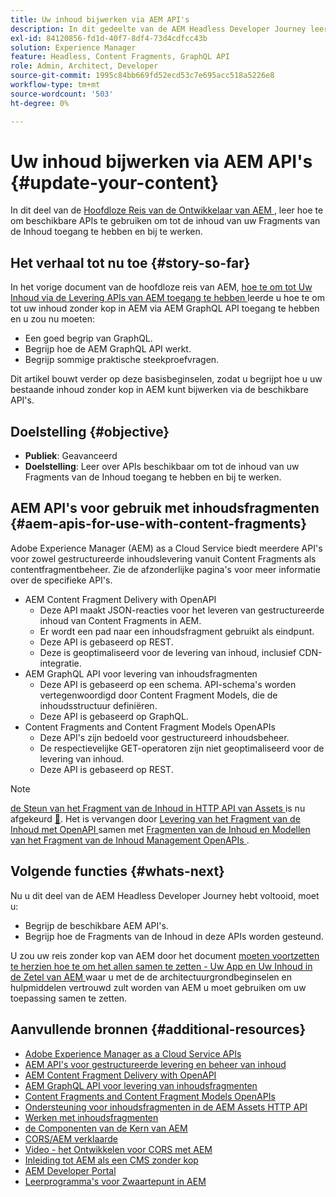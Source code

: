 ```yaml
---
title: Uw inhoud bijwerken via AEM API's
description: In dit gedeelte van de AEM Headless Developer Journey leert u hoe u de beschikbare API's kunt gebruiken om de inhoud van uw Content Fragments te openen en bij te werken.
exl-id: 84120856-fd1d-40f7-8df4-73d4cdfcc43b
solution: Experience Manager
feature: Headless, Content Fragments, GraphQL API
role: Admin, Architect, Developer
source-git-commit: 1995c84bb669fd52ecd53c7e695acc518a5226e8
workflow-type: tm+mt
source-wordcount: '503'
ht-degree: 0%

---
```


# Uw inhoud bijwerken via AEM API&#39;s {#update-your-content}

In dit deel van de [ Hoofdloze Reis van de Ontwikkelaar van AEM ](overview.md), leer hoe te om beschikbare APIs te gebruiken om tot de inhoud van uw Fragments van de Inhoud toegang te hebben en bij te werken.

## Het verhaal tot nu toe {#story-so-far}

In het vorige document van de hoofdloze reis van AEM, [ hoe te om tot Uw Inhoud via de Levering APIs van AEM toegang te hebben ](access-your-content.md) leerde u hoe te om tot uw inhoud zonder kop in AEM via AEM GraphQL API toegang te hebben en u zou nu moeten:

* Een goed begrip van GraphQL.
* Begrijp hoe de AEM GraphQL API werkt.
* Begrijp sommige praktische steekproefvragen.

Dit artikel bouwt verder op deze basisbeginselen, zodat u begrijpt hoe u uw bestaande inhoud zonder kop in AEM kunt bijwerken via de beschikbare API&#39;s.

## Doelstelling {#objective}

* **Publiek**: Geavanceerd
* **Doelstelling**: Leer over APIs beschikbaar om tot de inhoud van uw Fragments van de Inhoud toegang te hebben en bij te werken.

## AEM API&#39;s voor gebruik met inhoudsfragmenten {#aem-apis-for-use-with-content-fragments}

Adobe Experience Manager (AEM) as a Cloud Service biedt meerdere API&#39;s voor zowel gestructureerde inhoudslevering vanuit Content Fragments als contentfragmentbeheer. Zie de afzonderlijke pagina&#39;s voor meer informatie over de specifieke API&#39;s.

* AEM Content Fragment Delivery with OpenAPI
   * Deze API maakt JSON-reacties voor het leveren van gestructureerde inhoud van Content Fragments in AEM.
   * Er wordt een pad naar een inhoudsfragment gebruikt als eindpunt.
   * Deze API is gebaseerd op REST.
   * Deze is geoptimaliseerd voor de levering van inhoud, inclusief CDN-integratie.
* AEM GraphQL API voor levering van inhoudsfragmenten
   * Deze API is gebaseerd op een schema. API-schema&#39;s worden vertegenwoordigd door Content Fragment Models, die de inhoudsstructuur definiëren.
   * Deze API is gebaseerd op GraphQL.
* Content Fragments and Content Fragment Models OpenAPIs
   * Deze API&#39;s zijn bedoeld voor gestructureerd inhoudsbeheer.
   * De respectievelijke GET-operatoren zijn niet geoptimaliseerd voor de levering van inhoud.
   * Deze API is gebaseerd op REST.

>[!NOTE]
>
>[ de Steun van het Fragment van de Inhoud in HTTP API van Assets ](/help/assets/content-fragments/assets-api-content-fragments.md) is nu afgekeurd [&#128279;](/help/release-notes/deprecated-removed-features.md). Het is vervangen door [ Levering van het Fragment van de Inhoud met OpenAPI ](/help/headless/aem-content-fragment-delivery-with-openapi.md) samen met [ Fragmenten van de Inhoud en Modellen van het Fragment van de Inhoud Management OpenAPIs ](/help/headless/content-fragment-openapis.md).

## Volgende functies {#whats-next}

Nu u dit deel van de AEM Headless Developer Journey hebt voltooid, moet u:

* Begrijp de beschikbare AEM API&#39;s.
* Begrijp hoe de Fragments van de Inhoud in deze APIs worden gesteund.

U zou uw reis zonder kop van AEM door het document [ moeten voortzetten te herzien hoe te om het allen samen te zetten - Uw App en Uw Inhoud in de Zetel van AEM ](put-it-all-together.md) waar u met de de architectuurgrondbeginselen en hulpmiddelen vertrouwd zult worden van AEM u moet gebruiken om uw toepassing samen te zetten.

## Aanvullende bronnen {#additional-resources}

* [ Adobe Experience Manager as a Cloud Service APIs ](https://developer.adobe.com/experience-cloud/experience-manager-apis/)
* [AEM API&#39;s voor gestructureerde levering en beheer van inhoud](/help/headless/apis-headless-and-content-fragments.md)
* [AEM Content Fragment Delivery with OpenAPI](/help/headless/aem-content-fragment-delivery-with-openapi.md)
* [AEM GraphQL API voor levering van inhoudsfragmenten](/help/headless/graphql-api/content-fragments.md)
* [Content Fragments and Content Fragment Models OpenAPIs](/help/headless/content-fragment-openapis.md)
* [Ondersteuning voor inhoudsfragmenten in de AEM Assets HTTP API](/help/assets/content-fragments/assets-api-content-fragments.md)
* [Werken met inhoudsfragmenten](/help/sites-cloud/administering/content-fragments/overview.md)
* [ de Componenten van de Kern van AEM ](https://experienceleague.adobe.com/docs/experience-manager-core-components/using/introduction.html)
* [ CORS/AEM verklaarde ](https://helpx.adobe.com/experience-manager/kt/platform-repository/using/cors-security-article-understand.html)
* [ Video - het Ontwikkelen voor CORS met AEM ](https://helpx.adobe.com/experience-manager/kt/platform-repository/using/cors-security-technical-video-develop.html)
* [Inleiding tot AEM als een CMS zonder kop](/help/headless/introduction.md)
* [ AEM Developer Portal ](https://experienceleague.adobe.com/landing/experience-manager/headless/developer.html)
* [ Leerprogramma&#39;s voor Zwaartepunt in AEM ](https://experienceleague.adobe.com/docs/experience-manager-learn/getting-started-with-aem-headless/overview.html)
